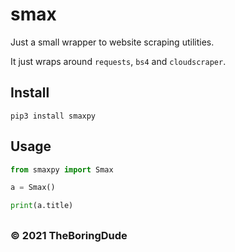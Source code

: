 # smax
Just a small wrapper to website scraping utilities.

It just wraps around `requests`, `bs4` and `cloudscraper`.

## Install
```
pip3 install smaxpy
```


## Usage
```python
from smaxpy import Smax

a = Smax()

print(a.title)
```

## 
### &copy; 2021 TheBoringDude